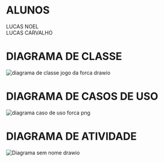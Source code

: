 # ALUNOS

LUCAS NOEL <BR>
LUCAS CARVALHO



# DIAGRAMA DE CLASSE 
![diagrama de classe jogo da forca drawio](https://github.com/lucasnoelgb/JogoDaForca/assets/129121307/8fe894d6-d794-47ad-a3b7-4b48ed348963) <BR>

# DIAGRAMA DE CASOS DE USO
![diagrama caso de uso forca png](https://github.com/lucasnoelgb/JogoDaForca/assets/129121307/76bc1cc9-95ac-41ff-ad21-c9f830e85e2f) <BR>

# DIAGRAMA DE ATIVIDADE

![Diagrama sem nome drawio](https://github.com/lucasnoelgb/JogoDaForca/assets/129121307/2ffd2487-5df0-4dbc-a8a2-5fad220193de)
